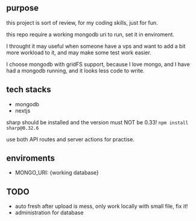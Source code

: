 ## purpose

this project is sort of review, for my coding skills, just for fun.

this repo require a working mongodb uri to run, set it in enviroment.

I throught it may useful when someone have a vps and want to add a bit more
workload to it, and may make some test work easier.

I choose mongodb with gridFS support, because I love mongo, and I have had a mongodb running, and it looks less code to write.

## tech stacks

 - mongodb
 - nextjs

sharp should be installed and the version must NOT be 0.33! `npm install sharp@0.32.6`

use both API routes and server actions for practise.

## enviroments

 - MONGO_URI: {working database}


## TODO

 - auto fresh after upload is mess, only work locally with small file, fix it!
 - administration for database
